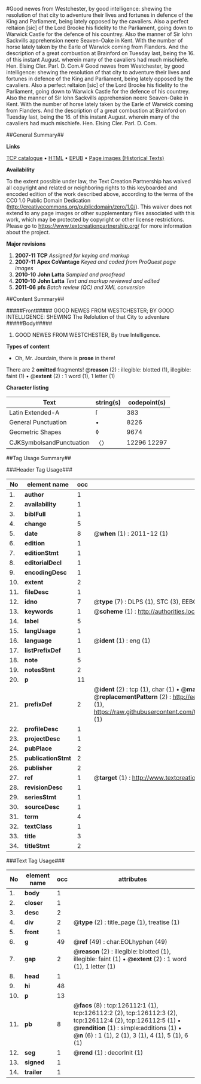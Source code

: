 #Good newes from Westchester, by good intelligence: shewing the resolution of that city to adventure their lives and fortunes in defence of the King and Parliament, being lately opposed by the cavaliers. Also a perfect reltaion [sic] of the Lord Brooke his fidelity to the Parliament, going down to Warwick Castle for the defence of his countrey. Also the manner of Sir Iohn Sackvills apprehension neere Seaven-Oake in Kent. With the number of horse lately taken by the Earle of Warwick coming from Flanders. And the description of a great combustion at Brainford on Tuesday last, being the 16. of this instant August. wherein many of the cavaliers had much mischiefe. Hen. Elsing Cler. Parl. D. Com.#
Good newes from Westchester, by good intelligence: shewing the resolution of that city to adventure their lives and fortunes in defence of the King and Parliament, being lately opposed by the cavaliers. Also a perfect reltaion [sic] of the Lord Brooke his fidelity to the Parliament, going down to Warwick Castle for the defence of his countrey. Also the manner of Sir Iohn Sackvills apprehension neere Seaven-Oake in Kent. With the number of horse lately taken by the Earle of Warwick coming from Flanders. And the description of a great combustion at Brainford on Tuesday last, being the 16. of this instant August. wherein many of the cavaliers had much mischiefe. Hen. Elsing Cler. Parl. D. Com.

##General Summary##

**Links**

[TCP catalogue](http://www.ota.ox.ac.uk/tcp/)  • 
[HTML](http://tei.it.ox.ac.uk/tcp/Texts-HTML/free/A85/A85363.html)  • 
[EPUB](http://tei.it.ox.ac.uk/tcp/Texts-EPUB/free/A85/A85363.epub) • 
[Page images (Historical Texts)](https://historicaltexts.jisc.ac.uk/eebo-99873632e)

**Availability**

To the extent possible under law, the Text Creation Partnership has waived all copyright and related or neighboring rights to this keyboarded and encoded edition of the work described above, according to the terms of the CC0 1.0 Public Domain Dedication (http://creativecommons.org/publicdomain/zero/1.0/). This waiver does not extend to any page images or other supplementary files associated with this work, which may be protected by copyright or other license restrictions. Please go to https://www.textcreationpartnership.org/ for more information about the project.

**Major revisions**

1. __2007-11__ __TCP__ *Assigned for keying and markup*
1. __2007-11__ __Apex CoVantage__ *Keyed and coded from ProQuest page images*
1. __2010-10__ __John Latta__ *Sampled and proofread*
1. __2010-10__ __John Latta__ *Text and markup reviewed and edited*
1. __2011-06__ __pfs__ *Batch review (QC) and XML conversion*

##Content Summary##

#####Front#####
GOOD NEWES FROM WESTCHESTER; BY GOOD INTELLIGENCE: SHEWING The Reſolution of that City to adventure 
#####Body#####

1. GOOD NEWES FROM WESTCHESTER, By true Intelligence.

**Types of content**

  * Oh, Mr. Jourdain, there is **prose** in there!

There are 2 **omitted** fragments! 
 @__reason__ (2) : illegible: blotted (1), illegible: faint (1)  •  @__extent__ (2) : 1 word (1), 1 letter (1)

**Character listing**


|Text|string(s)|codepoint(s)|
|---|---|---|
|Latin Extended-A|ſ|383|
|General Punctuation|•|8226|
|Geometric Shapes|◊|9674|
|CJKSymbolsandPunctuation|〈〉|12296 12297|

##Tag Usage Summary##

###Header Tag Usage###

|No|element name|occ|attributes|
|---|---|---|---|
|1.|__author__|1||
|2.|__availability__|1||
|3.|__biblFull__|1||
|4.|__change__|5||
|5.|__date__|8| @__when__ (1) : 2011-12 (1)|
|6.|__edition__|1||
|7.|__editionStmt__|1||
|8.|__editorialDecl__|1||
|9.|__encodingDesc__|1||
|10.|__extent__|2||
|11.|__fileDesc__|1||
|12.|__idno__|7| @__type__ (7) : DLPS (1), STC (3), EEBO-CITATION (1), PROQUEST (1), VID (1)|
|13.|__keywords__|1| @__scheme__ (1) : http://authorities.loc.gov/ (1)|
|14.|__label__|5||
|15.|__langUsage__|1||
|16.|__language__|1| @__ident__ (1) : eng (1)|
|17.|__listPrefixDef__|1||
|18.|__note__|5||
|19.|__notesStmt__|2||
|20.|__p__|11||
|21.|__prefixDef__|2| @__ident__ (2) : tcp (1), char (1)  •  @__matchPattern__ (2) : ([0-9\-]+):([0-9IVX]+) (1), (.+) (1)  •  @__replacementPattern__ (2) : http://eebo.chadwyck.com/downloadtiff?vid=$1&page=$2 (1), https://raw.githubusercontent.com/textcreationpartnership/Texts/master/tcpchars.xml#$1 (1)|
|22.|__profileDesc__|1||
|23.|__projectDesc__|1||
|24.|__pubPlace__|2||
|25.|__publicationStmt__|2||
|26.|__publisher__|2||
|27.|__ref__|1| @__target__ (1) : http://www.textcreationpartnership.org/docs/. (1)|
|28.|__revisionDesc__|1||
|29.|__seriesStmt__|1||
|30.|__sourceDesc__|1||
|31.|__term__|4||
|32.|__textClass__|1||
|33.|__title__|3||
|34.|__titleStmt__|2||


###Text Tag Usage###

|No|element name|occ|attributes|
|---|---|---|---|
|1.|__body__|1||
|2.|__closer__|1||
|3.|__desc__|2||
|4.|__div__|2| @__type__ (2) : title_page (1), treatise (1)|
|5.|__front__|1||
|6.|__g__|49| @__ref__ (49) : char:EOLhyphen (49)|
|7.|__gap__|2| @__reason__ (2) : illegible: blotted (1), illegible: faint (1)  •  @__extent__ (2) : 1 word (1), 1 letter (1)|
|8.|__head__|1||
|9.|__hi__|48||
|10.|__p__|13||
|11.|__pb__|8| @__facs__ (8) : tcp:126112:1 (1), tcp:126112:2 (2), tcp:126112:3 (2), tcp:126112:4 (2), tcp:126112:5 (1)  •  @__rendition__ (1) : simple:additions (1)  •  @__n__ (6) : 1 (1), 2 (1), 3 (1), 4 (1), 5 (1), 6 (1)|
|12.|__seg__|1| @__rend__ (1) : decorInit (1)|
|13.|__signed__|1||
|14.|__trailer__|1||
